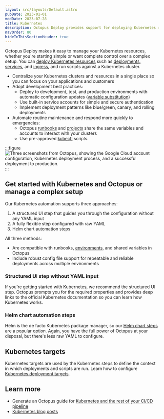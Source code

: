 ```yaml
---
layout: src/layouts/Default.astro
pubDate: 2023-01-01
modDate: 2023-07-28
title: Kubernetes
description: Octopus Deploy provides support for deploying Kubernetes resources.
navOrder: 80
hideInThisSectionHeader: true
---
```


Octopus Deploy makes it easy to manage your Kubernetes resources, whether you're starting simple or want complete control over a complex setup. You can [deploy Kubernetes resources](https://octopus.com/use-case/kubernetes) such as [deployments](/docs/deployments/kubernetes/deploy-container/), [services](/docs/deployments/kubernetes/deploy-service/), and [ingress](/docs/deployments/kubernetes/deploy-ingress), and run scripts against a Kubernetes cluster.

- Centralize your Kubernetes clusters and resources in a single place so you can focus on your applications and customers
- Adopt development best practices:
  - Deploy to development, test, and production environments with automatic configuration updates ([variable substitution](/docs/projects/variables/variable-substitutions))
  - Use built-in service accounts for simple and secure authentication
  - Implement deployment patterns like blue/green, canary, and rolling deployments
- Automate routine maintenance and respond more quickly to emergencies:
  - Octopus [runbooks](/docs/runbooks/) and [projects](/docs/projects) share the same variables and accounts to interact with your clusters
  - Use pre-approved [kubectl](/docs/deployments/kubernetes/kubectl) scripts

:::figure
![Three screenshots from Octopus, showing the Google Cloud account configuration, Kubernetes deployment process, and a successful deployment to production.](/docs/deployments/kubernetes/image-octopus-gcp-kubernetes-2021-q3.png)
:::

## Get started with Kubernetes and Octopus or manage a complex setup

Our Kubernetes automation supports three approaches:

1. A structured UI step that guides you through the configuration without any YAML input
2. A fully flexible step configured with raw YAML
3. Helm chart automation steps

All three methods:

- Are compatible with runbooks, [environments](/docs/infrastructure/environments), and shared variables in Octopus
- Include robust config file support for repeatable and reliable deployments across multiple environments

### Structured UI step without YAML input

If you're getting started with Kubernetes, we recommend the structured UI step. Octopus prompts you for the required properties and provides deep links to the official Kubernetes documentation so you can learn how Kubernetes works.

### Helm chart automation steps

Helm is the de facto Kubernetes package manager, so our [Helm chart steps](/docs/deployments/kubernetes/helm-update) are a popular option. Again, you have the full power of Octopus at your disposal, but there's less raw YAML to configure.

## Kubernetes targets

Kubernetes targets are used by the Kubernetes steps to define the context in which deployments and scripts are run. Learn how to configure [Kubernetes deployment targets](/docs/infrastructure/deployment-targets/kubernetes-target).

## Learn more

- Generate an Octopus guide for [Kubernetes and the rest of your CI/CD pipeline](https://octopus.com/docs/guides?destination=Kubernetes)
- [Kubernetes blog posts](https://octopus.com/blog/tag/kubernetes)
